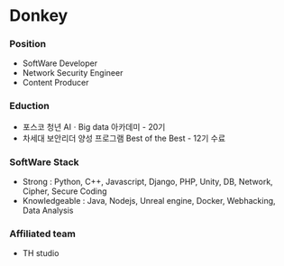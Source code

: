 # Donkey

### Position
- SoftWare Developer
- Network Security Engineer
- Content Producer 
  

### Eduction 
- 포스코 청년 AIㆍBig data 아카데미 - 20기
- 차세대 보안리더 양성 프로그램 Best of the Best - 12기 수료


### SoftWare Stack 
- Strong : Python, C++, Javascript, Django, PHP, Unity, DB, Network, Cipher, Secure Coding 
- Knowledgeable : Java, Nodejs, Unreal engine, Docker, Webhacking, Data Analysis
  

### Affiliated team 
- TH studio

  
